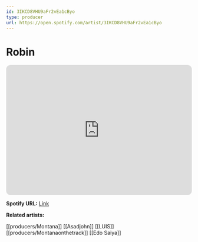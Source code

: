 ```yaml
---
id: 3IKCD8VHU9aFr2vEa1cByo
type: producer
url: https://open.spotify.com/artist/3IKCD8VHU9aFr2vEa1cByo
---
```

# Robin

<iframe style="border-radius:12px" src="https://open.spotify.com/embed/artist/3IKCD8VHU9aFr2vEa1cByo" width="100%" height="352" frameBorder="0" allowfullscreen="" allow="autoplay; clipboard-write; encrypted-media; fullscreen; picture-in-picture" loading="lazy"></iframe>

**Spotify URL:** [Link](https://open.spotify.com/artist/3IKCD8VHU9aFr2vEa1cByo)

**Related artists:**

[[producers/Montana]]
[[Asadjohn]]
[[LUIS]]
[[producers/Montanaonthetrack]]
[[Edo Saiya]]
